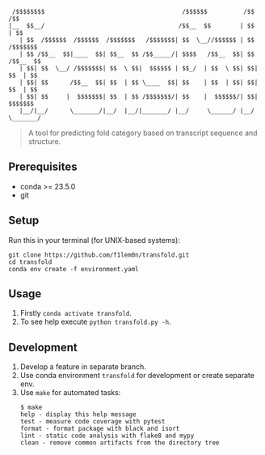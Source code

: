 ```
 /$$$$$$$$                                      /$$$$$$          /$$       /$$
|__  $$__/                                     /$$__  $$        | $$      | $$
   | $$  /$$$$$$  /$$$$$$  /$$$$$$$   /$$$$$$$| $$  \__//$$$$$$ | $$  /$$$$$$$
   | $$ /$$__  $$|____  $$| $$__  $$ /$$_____/| $$$$   /$$__  $$| $$ /$$__  $$
   | $$| $$  \__/ /$$$$$$$| $$  \ $$|  $$$$$$ | $$_/  | $$  \ $$| $$| $$  | $$
   | $$| $$      /$$__  $$| $$  | $$ \____  $$| $$    | $$  | $$| $$| $$  | $$
   | $$| $$     |  $$$$$$$| $$  | $$ /$$$$$$$/| $$    |  $$$$$$/| $$|  $$$$$$$
   |__/|__/      \_______/|__/  |__/|_______/ |__/     \______/ |__/ \_______/
```
> A tool for predicting fold category based on transcript sequence and structure.

## Prerequisites

- conda >= 23.5.0
- git

## Setup

Run this in your terminal (for UNIX-based systems):

```
git clone https://github.com/f1lem0n/transfold.git
cd transfold
conda env create -f environment.yaml
```

## Usage

1. Firstly `conda activate transfold`.
2. To see help execute `python transfold.py -h`.

## Development

1. Develop a feature in separate branch.
2. Use conda environment `transfold` for development or create separate env.
3. Use `make` for automated tasks:
    ```
    $ make
    help - display this help message
    test - measure code coverage with pytest
    format - format package with black and isort
    lint - static code analysis with flake8 and mypy
    clean - remove common artifacts from the directory tree
    ```
